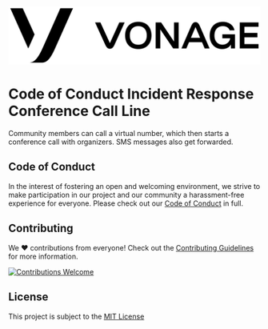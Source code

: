 ![Vonage](.github/vonage.png)

# Code of Conduct Incident Response Conference Call Line

Community members can call a virtual number, which then starts a conference call with organizers. SMS messages also get forwarded.

## Code of Conduct

In the interest of fostering an open and welcoming environment, we strive to make participation in our project and our community a harassment-free experience for everyone. Please check out our [Code of Conduct](.github/CODE_OF_CONDUCT.md) in full.

## Contributing

We :heart: contributions from everyone! Check out the [Contributing Guidelines](.github/CONTRIBUTING.md) for more information.

<a href="./../../issues">
<img src="https://img.shields.io/badge/contributions-welcome-brightgreen.svg?style=flat" alt="Contributions Welcome">
</a>

## License

This project is subject to the [MIT License](LICENSE)